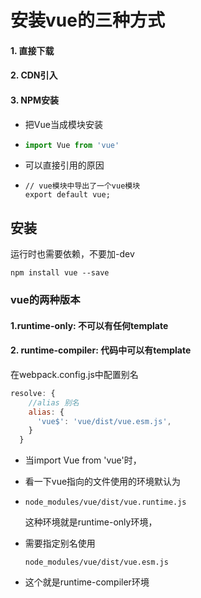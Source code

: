 # 安装vue的三种方式

#### 1. 直接下载

#### 2. CDN引入

#### 3. NPM安装

+ 把Vue当成模块安装

+ ```js
  import Vue from 'vue'
  ```

+ 可以直接引用的原因

+ ```
  // vue模块中导出了一个vue模块
  export default vue;
  ```

  

## 安装

运行时也需要依赖，不要加-dev

```shell
npm install vue --save
```



### vue的两种版本

#### 1.runtime-only: 不可以有任何template

#### 2. runtime-compiler: 代码中可以有template

在webpack.config.js中配置别名

```js
resolve: {
    //alias 别名
    alias: {
      'vue$': 'vue/dist/vue.esm.js', 
    }
  }
```

+ 当import Vue from 'vue'时，

+ 看一下vue指向的文件使用的环境默认为

+ ```shell
  node_modules/vue/dist/vue.runtime.js
  ```

  这种环境就是runtime-only环境，

+ 需要指定别名使用

  ```
  node_modules/vue/dist/vue.esm.js
  ```

+ 这个就是runtime-compiler环境
